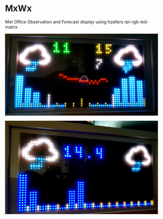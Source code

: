 # MxWx
Met Office Observation and Forecast display using hzellers rpi-rgb-led-matrix

![Updated Version](matrix-two.jpg?raw=true "Bit of an update")

![Alt text](matrix-one.jpg?raw=true "Work in progress!")
